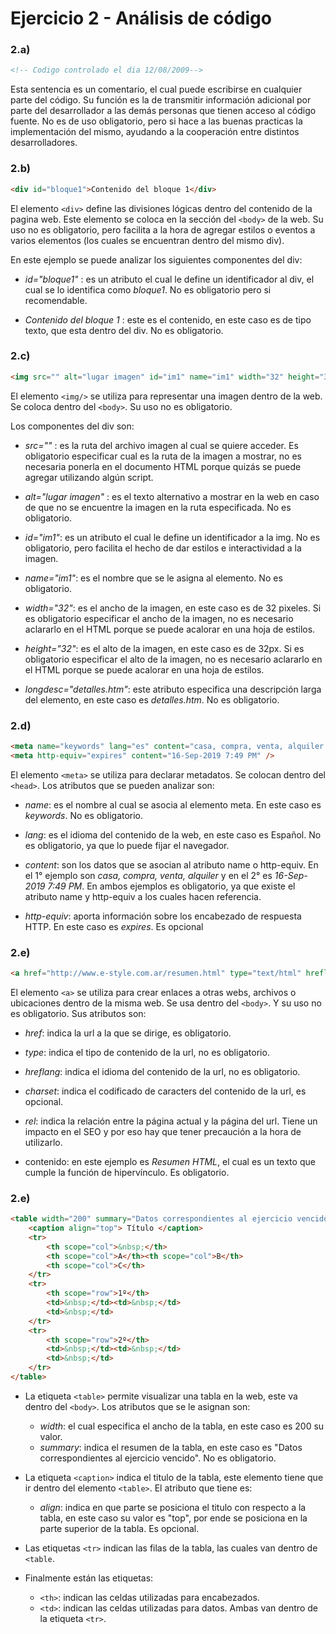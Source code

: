 # Ejercicio 2 - Análisis de código

### 2.a) 
````html
<!-- Codigo controlado el dia 12/08/2009-->
````
Esta sentencia es un comentario, el cual puede escribirse en cualquier parte del código.
Su función es la de transmitir información adicional por parte del desarrollador a las demás personas que tienen acceso al código fuente.
No es de uso obligatorio, pero si hace a las buenas practicas la implementación del mismo, ayudando a la cooperación entre distintos desarrolladores.


### 2.b) 
````html
<div id="bloque1">Contenido del bloque 1</div>
````

El elemento `<div>` define las divisiones lógicas dentro del contenido de la pagina web.
Este elemento se coloca en la sección del `<body>` de la web.
Su uso no es obligatorio, pero facilita a la hora de agregar estilos o eventos a varios elementos (los cuales se encuentran dentro del mismo div).

En este ejemplo se puede analizar los siguientes componentes del div:
- *id="bloque1"* : es un atributo el cual le define un identificador al div, el cual se lo identifica como *bloque1*. No es obligatorio pero si recomendable.

- *Contenido del bloque 1* : este es el contenido, en este caso es de tipo texto, que esta dentro del div.  No es obligatorio.


### 2.c) 

````html
<img src="" alt="lugar imagen" id="im1" name="im1" width="32" height="32" longdesc="detalles.htm"/>
````

El elemento `<img/>`  se utiliza para representar una imagen dentro de la web.
Se coloca dentro del `<body>`.
Su uso no es obligatorio.

Los componentes del div son:
- *src=""* : es la ruta del archivo imagen al cual se quiere acceder. Es obligatorio especificar cual es la ruta de la imagen a mostrar, no es necesaria ponerla en el documento HTML porque quizás se puede agregar utilizando algún script.

- *alt="lugar imagen"* : es el texto alternativo a mostrar en la web en caso de que no se encuentre la imagen en la ruta especificada. No es obligatorio.

- *id="im1"*: es un atributo el cual le define un identificador a la img. No es obligatorio, pero facilita el hecho de dar estilos e interactividad a la imagen.

- *name="im1"*: es el nombre que se le asigna al elemento. No es obligatorio.

- *width="32"*: es el ancho de la imagen, en este caso es de 32 pixeles. Si es obligatorio especificar el ancho de la imagen, no es necesario aclararlo en el HTML porque se puede acalorar en una hoja de estilos.

- *height="32"*: es el alto de la imagen, en este caso es de 32px. Si es obligatorio especificar el alto de la imagen, no es necesario aclararlo en el HTML porque se puede acalorar en una hoja de estilos.

- *longdesc="detalles.htm"*: este atributo especifica una descripción larga del elemento, en este caso es *detalles.htm*. No es obligatorio.


### 2.d) 

````html
<meta name="keywords" lang="es" content="casa, compra, venta, alquiler " />
<meta http-equiv="expires" content="16-Sep-2019 7:49 PM" />
````
El elemento `<meta>`  se utiliza para declarar metadatos.
Se colocan dentro del `<head>`.
Los atributos que se pueden analizar son:
- *name*: es el nombre al cual se asocia al elemento meta. En este caso es *keywords*. No es obligatorio.

- *lang*:  es el idioma del contenido de la web, en este caso es Español. No es obligatorio, ya que lo puede fijar el navegador.

- *content*: son los datos que se asocian al atributo name o http-equiv. En el 1° ejemplo son *casa, compra, venta, alquiler* y en el 2° es *16-Sep-2019 7:49 PM*. En ambos ejemplos es obligatorio, ya que existe el atributo name y http-equiv a los cuales hacen referencia.

- *http-equiv*: aporta información sobre los encabezado de respuesta HTTP. En este caso es *expires*. Es opcional


### 2.e) 

````html
<a href="http://www.e-style.com.ar/resumen.html" type="text/html" hreflang="es" charset="utf-8" rel="help">Resumen HTML</a>
````
El elemento `<a>`  se utiliza para crear enlaces a otras webs, archivos o ubicaciones dentro de la misma web.
Se usa dentro del `<body>`.
Y su uso no es obligatorio.
Sus atributos son:
- *href*: indica la url a la que se dirige, es obligatorio.

- *type*: indica el tipo de contenido de la url, no es obligatorio.

- *hreflang*: indica el idioma del contenido de la url, no es obligatorio.

- *charset*: indica el codificado de caracters del contenido de la url, es opcional.

- *rel*: indica la relación entre la página actual y la página del url. Tiene un impacto en el SEO y por eso hay que tener precaución a la hora de utilizarlo.

- contenido: en este ejemplo es *Resumen HTML*, el cual es un texto que cumple la función de hipervínculo. Es obligatorio.

 ### 2.e) 

````html
<table width="200" summary="Datos correspondientes al ejercicio vencido">
	<caption align="top"> Título </caption>
	<tr>
		<th scope="col">&nbsp;</th>
		<th scope="col">A</th><th scope="col">B</th>
		<th scope="col">C</th>
	</tr>
	<tr>
		<th scope="row">1º</th>
		<td>&nbsp;</td><td>&nbsp;</td>
		<td>&nbsp;</td>
	</tr>
	<tr>
		<th scope="row">2º</th>
		<td>&nbsp;</td><td>&nbsp;</td>
		<td>&nbsp;</td>
	</tr>
</table>
````

* La etiqueta `<table>` permite visualizar una tabla en la web, este va dentro del `<body>`. Los atributos que se le asignan son:
	* *width*: el cual especifica el ancho de la tabla, en este caso es 200 su valor.
	* *summary*: indica el resumen de la tabla, en este caso es "Datos correspondientes al ejercicio vencido". No es obligatorio.
	
* La etiqueta `<caption>` indica el titulo de la tabla, este elemento tiene que ir dentro del elemento `<table>`. El atributo que tiene es:
	* *align*: indica en que parte se posiciona el titulo con respecto a la tabla, en este caso su valor es "top", por ende se posiciona en la parte superior de la tabla. Es opcional.

* Las etiquetas `<tr>` indican las filas de la tabla, las cuales van dentro de `<table`.

* Finalmente están las etiquetas:
	* `<th>`: indican las celdas utilizadas para encabezados.
	* `<td>`: indican las celdas utilizadas para datos.
Ambas van dentro de la etiqueta `<tr>`.










<!--stackedit_data:
eyJoaXN0b3J5IjpbLTE4NTYzODU5MywtMTk1MzE1Mzk1NywxMz
gxMDkyNzA1LDczMDk5ODExNl19
-->